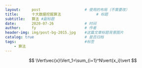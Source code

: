 ```yaml
---
layout:     post   				    # 使用的布局（不需要改）
title:      十大数据挖掘算法 				# 标题 
subtitle:   算法 #副标题
date:       2020-07-26 				# 时间
author:     fy 						# 作者
header-img: img/post-bg-2015.jpg 	#这篇文章标题背景图片
catalog: true 						# 是否归档
tags:								#标签
    - 算法
---
```

<script type="text/javascript" src="http://cdn.mathjax.org/mathjax/latest/MathJax.js?config=default"></script>


$$ \Vert\vec{x}\Vert_1=\sum_{i=1}^N\vert{x_i}\vert $$